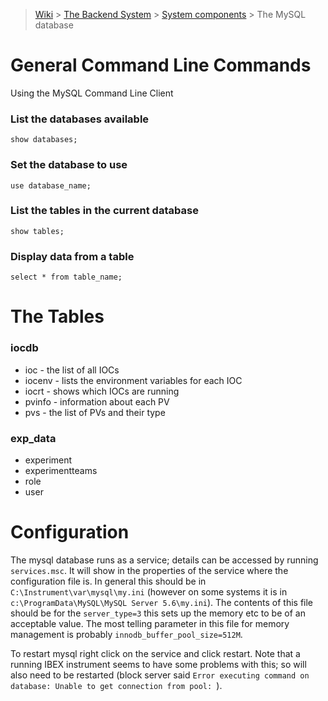 > [Wiki](Home) > [The Backend System](The-Backend-System) > [System components](System-components) > The MySQL database 

# General Command Line Commands
Using the MySQL Command Line Client

### List the databases available
```
show databases;
```

### Set the database to use
```
use database_name;
```

### List the tables in the current database
```
show tables;
```
### Display data from a table
```
select * from table_name;
```

# The Tables

### iocdb
* ioc - the list of all IOCs
* iocenv - lists the environment variables for each IOC
* iocrt - shows which IOCs are running
* pvinfo - information about each PV
* pvs - the list of PVs and their type

### exp_data
* experiment
* experimentteams
* role
* user

# Configuration

The mysql database runs as a service; details can be accessed by running `services.msc`. It will show in the properties of the service where the configuration file is. In general this should be in `C:\Instrument\var\mysql\my.ini` (however on some systems it is in `c:\ProgramData\MySQL\MySQL Server 5.6\my.ini`). The contents of this file should be for the `server_type=3` this sets up the memory etc to be of an acceptable value. The most telling parameter in this file for memory management is probably `innodb_buffer_pool_size=512M`.

To restart mysql right click on the service and click restart. Note that a running IBEX instrument seems to have some problems with this; so will also need to be restarted (block server said `Error executing command on database: Unable to get connection from pool: `).


